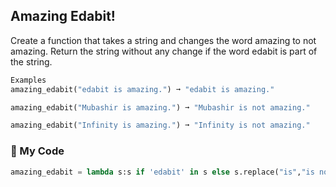 ## Amazing Edabit!

Create a function that takes a string and changes the word amazing to not amazing. Return the string without any change if the word edabit is part of the string.
```python
Examples
amazing_edabit("edabit is amazing.") ➞ "edabit is amazing."

amazing_edabit("Mubashir is amazing.") ➞ "Mubashir is not amazing."

amazing_edabit("Infinity is amazing.") ➞ "Infinity is not amazing."
```
### :snake: My Code
```python
amazing_edabit = lambda s:s if 'edabit' in s else s.replace("is","is not")
```
